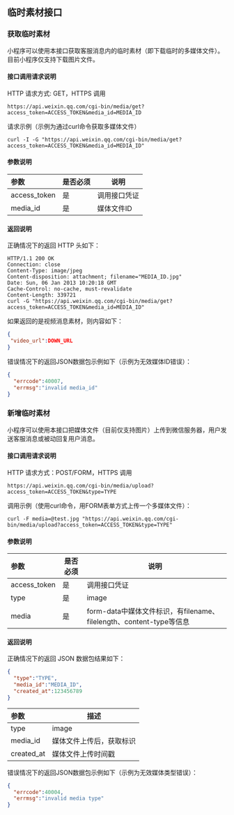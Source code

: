 ## 临时素材接口

### 获取临时素材

小程序可以使用本接口获取客服消息内的临时素材（即下载临时的多媒体文件）。目前小程序仅支持下载图片文件。

#### 接口调用请求说明

HTTP 请求方式: GET，HTTPS 调用
```
https://api.weixin.qq.com/cgi-bin/media/get?access_token=ACCESS_TOKEN&media_id=MEDIA_ID
```

请求示例（示例为通过curl命令获取多媒体文件）

```
curl -I -G "https://api.weixin.qq.com/cgi-bin/media/get?access_token=ACCESS_TOKEN&media_id=MEDIA_ID"
```

#### 参数说明

|参数 |是否必须|  说明|
| :---------  | ------|--------------------- |
|access_token |是  |调用接口凭证|
|media_id |是| 媒体文件ID|

#### 返回说明

正确情况下的返回 HTTP 头如下：

```
HTTP/1.1 200 OK
Connection: close
Content-Type: image/jpeg 
Content-disposition: attachment; filename="MEDIA_ID.jpg"
Date: Sun, 06 Jan 2013 10:20:18 GMT
Cache-Control: no-cache, must-revalidate
Content-Length: 339721
curl -G "https://api.weixin.qq.com/cgi-bin/media/get?access_token=ACCESS_TOKEN&media_id=MEDIA_ID"
```

如果返回的是视频消息素材，则内容如下：

```json
{
 "video_url":DOWN_URL
}
```

错误情况下的返回JSON数据包示例如下（示例为无效媒体ID错误）：

```json
{
  "errcode":40007,
  "errmsg":"invalid media_id"
}
```

### 新增临时素材

小程序可以使用本接口把媒体文件（目前仅支持图片）上传到微信服务器，用户发送客服消息或被动回复用户消息。

#### 接口调用请求说明

HTTP 请求方式：POST/FORM，HTTPS 调用
```
https://api.weixin.qq.com/cgi-bin/media/upload?access_token=ACCESS_TOKEN&type=TYPE
```

调用示例（使用curl命令，用FORM表单方式上传一个多媒体文件）：

```
curl -F media=@test.jpg "https://api.weixin.qq.com/cgi-bin/media/upload?access_token=ACCESS_TOKEN&type=TYPE"
```

#### 参数说明

|参数 |是否必须|  说明|
| :---------  | ------|--------------------- |
|access_token |是  |调用接口凭证|
|type |是|image|
|media  |是  |form-data中媒体文件标识，有filename、filelength、content-type等信息|

#### 返回说明

正确情况下的返回 JSON 数据包结果如下：


```json
{
  "type":"TYPE",
  "media_id":"MEDIA_ID",
  "created_at":123456789
}
```

|参数 |描述|
| :---------  |--------------------- |
|type |image|
|media\_id  |媒体文件上传后，获取标识|
|created\_at  |媒体文件上传时间戳|

错误情况下的返回JSON数据包示例如下（示例为无效媒体类型错误）：

```json
{
  "errcode":40004,
  "errmsg":"invalid media type"
}
```
